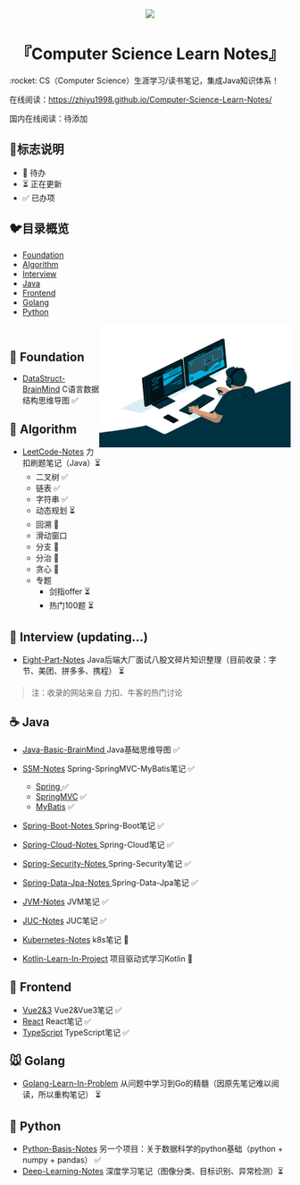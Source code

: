

<div align="center">
	<img width="180px" src="https://github.com/zhiyu1998/Computer-Science-Learn-Notes/blob/master/docs/images/logo.png">
    <h1 > 『Computer Science Learn Notes』 </h1>
	<p>
</div>
:rocket: CS（Computer Science）生涯学习/读书笔记，集成Java知识体系！

在线阅读：https://zhiyu1998.github.io/Computer-Science-Learn-Notes/

国内在线阅读：待添加

## :milky_way:标志说明

* 🚫 待办
* ⏳ 正在更新
* ✅ 已办项



## :bird:目录概览

* [Foundation](#foundation)
* [Algorithm](#algorithm)
* [Interview](#Interview)
* [Java](#java)
* [Frontend](#Frontend)
* [Golang](#golang)
* [Python](#python)

<img align="right" alt="GIF" src="docs/images/code.gif" width="343" height="220" title="Do what you like, and do it best!"> &nbsp;

## :baby_chick: Foundation

* [DataStruct-BrainMind](https://github.com/zhiyu1998/My-Learn-Notes/tree/master/docs/DataStruct-BrainMind)  C语言数据结构思维导图 ✅ 



## :penguin: Algorithm

* [LeetCode-Notes](https://github.com/zhiyu1998/My-Learn-Notes/tree/master/docs/LeetCode-Notes) 力扣刷题笔记（Java）⏳ 
  * 二叉树  ✅
  * 链表 ✅
  * 字符串  ✅
  * 动态规划 ⏳
  * 回溯 🚫
  * 滑动窗口
  * 分支 🚫
  * 分治 🚫
  * 贪心 🚫
  * 专题
    * 剑指offer ⏳
    * 热门100题 ⏳



## :tiger: Interview (updating...)

* [Eight-Part-Notes](https://github.com/zhiyu1998/My-Learn-Notes/tree/master/docs/Eight-Part-Notes) Java后端大厂面试八股文碎片知识整理（目前收录：字节、美团、拼多多、携程） ⏳ 

> 注：收录的网站来自 力扣、牛客的热门讨论



## :coffee: Java

* [Java-Basic-BrainMind ](https://github.com/zhiyu1998/My-Learn-Notes/tree/master/docs/Java-Basic-BrainMind)  Java基础思维导图 ✅ 
* [SSM-Notes](https://github.com/zhiyu1998/My-Learn-Notes/tree/master/docs/SSM-Notes)  Spring-SpringMVC-MyBatis笔记 ✅ 
  * [Spring ](https://github.com/zhiyu1998/Computer-Science-Learn-Notes/tree/master/docs/SSM-Notes/Spring) ✅
  * [SpringMVC](https://github.com/zhiyu1998/Computer-Science-Learn-Notes/tree/master/docs/SSM-Notes/SpringMVC) ✅
  * [MyBatis](https://github.com/zhiyu1998/Computer-Science-Learn-Notes/tree/master/docs/SSM-Notes/MyBatis) ✅

* [Spring-Boot-Notes ](https://github.com/zhiyu1998/My-Learn-Notes/tree/master/docs/Spring-Boot-Notes) Spring-Boot笔记 ✅ 
* [Spring-Cloud-Notes ](https://github.com/zhiyu1998/My-Learn-Notes/tree/master/docs/Spring-Cloud-Notes)  Spring-Cloud笔记 ✅ 
* [Spring-Security-Notes ](https://github.com/zhiyu1998/My-Learn-Notes/tree/master/docs/Spring-Security-Notes)  Spring-Security笔记 ✅ 
* [Spring-Data-Jpa-Notes ](https://github.com/zhiyu1998/My-Learn-Notes/tree/master/docs/Spring-Data-Jpa-Notes)  Spring-Data-Jpa笔记 ✅ 
* [JVM-Notes](https://github.com/zhiyu1998/My-Learn-Notes/tree/master/docs/JVM-Notes) JVM笔记 ✅ 
* [JUC-Notes](https://github.com/zhiyu1998/My-Learn-Notes/tree/master/docs/JUC-Notes) JUC笔记 ✅ 
* [Kubernetes-Notes](https://github.com/zhiyu1998/My-Learn-Notes/tree/master/docs/Kubernetes-Notes) k8s笔记 🚫
* [Kotlin-Learn-In-Project](https://github.com/zhiyu1998/My-Learn-Notes/tree/master/docs/Kotlin-Learn-In-Project) 项目驱动式学习Kotlin 🚫



## :ocean: Frontend

* [Vue2&3](https://github.com/zhiyu1998/Computer-Science-Learn-Notes/tree/master/docs/Vue2%263-Notes) Vue2&Vue3笔记 ✅ 
* [React](https://github.com/zhiyu1998/Computer-Science-Learn-Notes/tree/master/docs/React-Notes) React笔记 ✅ 
* [TypeScript](https://github.com/zhiyu1998/Computer-Science-Learn-Notes/tree/master/docs/TypeScript-Notes) TypeScript笔记 ✅ 



## :mouse: Golang

* [Golang-Learn-In-Problem](https://github.com/zhiyu1998/My-Learn-Notes/tree/master/docs/Golang-Learn-In-Problem)   从问题中学习到Go的精髓（因原先笔记难以阅读，所以重构笔记） ⏳



## :snake: Python

* [ Python-Basis-Notes](https://github.com/zhiyu1998/Python-Basis-Notes) 另一个项目：关于数据科学的python基础（python + numpy + pandas） ✅ 
* [Deep-Learning-Notes](https://github.com/zhiyu1998/My-Learn-Notes/tree/master/docs/Deep-Learning-Notes)  深度学习笔记（图像分类、目标识别、异常检测）⏳ 



